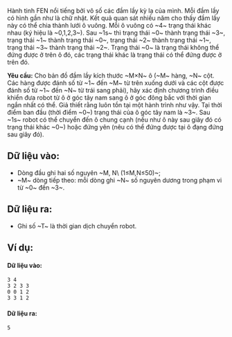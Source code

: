 Hành tinh FEN nổi tiếng bởi vô số các đầm lầy kỳ lạ của mình. Mỗi đầm lầy có hình gần như là chữ nhật. Kết quả quan sát nhiều năm cho thấy đầm lầy này có thể chia thành lưới ô vuông. Mỗi ô vuông có ~4~ trạng thái khác nhau (ký hiệu là ~0,1,2,3~). Sau ~1s~ thì trạng thái ~0~ thành trạng thái ~3~, trạng thái ~1~ thành trạng thái ~0~, trạng thái ~2~ thành trạng thái ~1~, trạng thái ~3~ thành trạng thái ~2~. Trạng thái ~0~ là trạng thái không thể đứng được ở trên ô đó, các trạng thái khác là trạng thái có thể đứng được ở trên đó.

**Yêu cầu:** Cho bản đồ đầm lầy kích thước ~M×N~ ô (~M~ hàng, ~N~ cột. Các hàng được đánh số từ ~1~ đến ~M~ từ trên xuống dưới và các cột được đánh số từ ~1~ đến ~N~ từ trái sang phải), hãy xác định chương trình điều khiển đưa robot từ ô ở góc tây nam sang ô ở góc đông bắc với thời gian ngắn nhất có thể. Giả thiết rằng luôn tồn tại một hành trình như vậy. Tại thời điểm ban đầu (thời điểm ~0~) trạng thái của ô góc tây nam là ~3~. Sau ~1s~ robot có thể chuyển đến ô chung cạnh (nếu như ô này sau giây đó có trạng thái khác ~0~)  hoặc đứng yên (nêu có thể đứng được tại ô đạng đứng sau giây đó).

## Dữ liệu vào:
- Dòng đầu ghi hai số nguyên ~M, N\ (1≤M,N≤50)~;
- ~M~ dòng tiếp theo: mỗi dòng ghi ~N~ số nguyên dương trong phạm vi từ ~0~ đến ~3~.

## Dữ liệu ra:
- Ghi số ~T~ là thời gian dịch chuyển robot.
## Ví dụ:
#### Dữ liệu vào:
```
3 4
3 2 3 3
0 0 1 2
3 3 1 2
```

#### Dữ liệu ra:
```
5
```